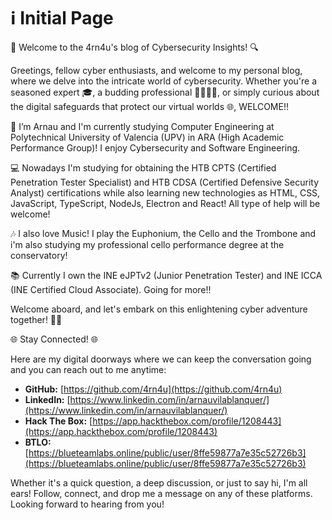 # ℹ️ Initial Page

🔐 Welcome to the 4rn4u's blog of Cybersecurity Insights! 🔍

Greetings, fellow cyber enthusiasts, and welcome to my personal blog, where we delve into the intricate world of cybersecurity. Whether you're a seasoned expert 🎓, a budding professional 👩‍💻👨‍💻, or simply curious about the digital safeguards that protect our virtual worlds 🌐, WELCOME!!

🔭 I’m Arnau and I'm currently studying Computer Engineering at Polytechnical University of Valencia (UPV) in ARA (High Academic Performance Group)! I enjoy Cybersecurity and Software Engineering.

💻 Nowadays I'm studying for obtaining the HTB CPTS (Certified Penetration Tester Specialist) and HTB CDSA (Certified Defensive Security Analyst) certifications while also learning new technologies as HTML, CSS, JavaScript, TypeScript, NodeJs, Electron and React! All type of help will be welcome!

🎶 I also love Music! I play the Euphonium, the Cello and the Trombone and i'm also studying my professional cello performance degree at the conservatory!

📚 Currently I own the INE eJPTv2 (Junior Penetration Tester) and INE ICCA (INE Certified Cloud Associate). Going for more!!

Welcome aboard, and let's embark on this enlightening cyber adventure together! 🚀🌟



🌐 Stay Connected! 🌐

Here are my digital doorways where we can keep the conversation going and you can reach out to me anytime:

* **GitHub:** [https://github.com/4rn4u](https://github.com/4rn4u)
* **LinkedIn:** [https://www.linkedin.com/in/arnauvilablanquer/](https://www.linkedin.com/in/arnauvilablanquer/)
* **Hack The Box:** [https://app.hackthebox.com/profile/1208443](https://app.hackthebox.com/profile/1208443)
* **BTLO:** [https://blueteamlabs.online/public/user/8ffe59877a7e35c52726b3](https://blueteamlabs.online/public/user/8ffe59877a7e35c52726b3)

Whether it's a quick question, a deep discussion, or just to say hi, I'm all ears! Follow, connect, and drop me a message on any of these platforms. Looking forward to hearing from you!
